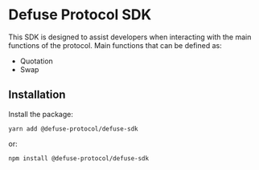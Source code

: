 # Defuse Protocol SDK

This SDK is designed to assist developers when interacting with the main functions of the protocol. Main functions that can be defined as:

- Quotation
- Swap


## Installation

Install the package:

```text
yarn add @defuse-protocol/defuse-sdk
```

or:

```text
npm install @defuse-protocol/defuse-sdk
```
